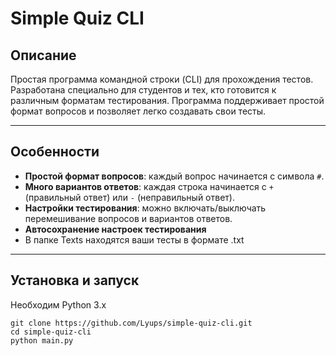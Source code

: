 # Simple Quiz CLI

## Описание
Простая программа командной строки (CLI) для прохождения тестов. Разработана специально для студентов и тех, кто готовится к различным форматам тестирования. Программа поддерживает простой формат вопросов и позволяет легко создавать свои тесты.

---

## Особенности
- **Простой формат вопросов**: каждый вопрос начинается с символа `#`.
- **Много вариантов ответов**: каждая строка начинается с `+` (правильный ответ) или `-` (неправильный ответ).
- **Настройки тестирования**: можно включать/выключать перемешивание вопросов и вариантов ответов.
- **Автосохранение настроек тестирования**
- В папке Texts находятся ваши тесты в формате .txt

---

## Установка и запуск
Необходим Python 3.x
```text
git clone https://github.com/Lyups/simple-quiz-cli.git
cd simple-quiz-cli
python main.py
